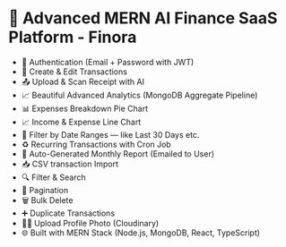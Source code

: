 # 🌟 Advanced MERN AI Finance SaaS Platform - Finora


* 🔐 Authentication (Email + Password with JWT)
* 🏢 Create & Edit Transactions
* 📤 Upload & Scan Receipt with AI
* 📈 Beautiful Advanced Analytics  (MongoDB Aggregate Pipeline)
* 📊 Expenses Breakdown Pie Chart
* 📈 Income & Expense Line Chart
* 📅 Filter by Date Ranges — like Last 30 Days etc.
* ♻️ Recurring Transactions with Cron Job
* 📄 Auto-Generated Monthly Report (Emailed to User)
* 📥 CSV transaction Import
* 🔍 Filter & Search
* 📅 Pagination
* 🗑️ Bulk Delete
* ➕ Duplicate Transactions
* 🧑‍💼 Upload Profile Photo (Cloudinary)
* 🌐 Built with MERN Stack (Node.js, MongoDB, React, TypeScript)



